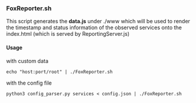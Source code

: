 ### FoxReporter.sh

This script generates the **data.js** under ./www which will be used to render the timestamp and status information of the observed services onto the index.html (which is served by ReportingServer.js)

#### Usage


with custom data
```SHELL
echo "host:port/root" | ./FoxReporter.sh
```

with the config file
```SHELL
python3 config_parser.py services < config.json | ./FoxReporter.sh
```
